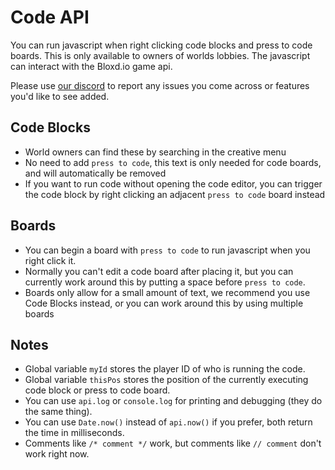 # Code API

You can run javascript when right clicking code blocks and press to code boards.
This is only available to owners of worlds lobbies.
The javascript can interact with the Bloxd.io game api.

Please use [our discord](https://discord.gg/vwMp5y25RX) to report any issues you come across or features you'd like to see added.

## Code Blocks

- World owners can find these by searching in the creative menu
- No need to add `press to code`, this text is only needed for code boards, and will automatically be removed
- If you want to run code without opening the code editor, you can trigger the code block by right clicking an adjacent `press to code` board instead

## Boards

- You can begin a board with `press to code` to run javascript when you right click it.
- Normally you can't edit a code board after placing it, but you can currently work around this by putting a space before `press to code`.
- Boards only allow for a small amount of text, we recommend you use Code Blocks instead, or you can work around this by using multiple boards

## Notes

- Global variable `myId` stores the player ID of who is running the code.
- Global variable `thisPos` stores the position of the currently executing code block or press to code board.
- You can use `api.log` or `console.log` for printing and debugging (they do the same thing).
- You can use `Date.now()` instead of `api.now()` if you prefer, both return the time in milliseconds.
- Comments like `/* comment */` work, but comments like `// comment` don't work right now.

